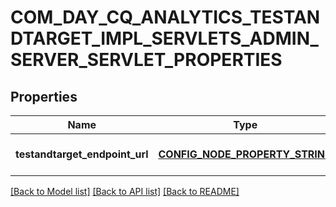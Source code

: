 # COM_DAY_CQ_ANALYTICS_TESTANDTARGET_IMPL_SERVLETS_ADMIN_SERVER_SERVLET_PROPERTIES

## Properties
Name | Type | Description | Notes
------------ | ------------- | ------------- | -------------
**testandtarget_endpoint_url** | [**CONFIG_NODE_PROPERTY_STRING**](configNodePropertyString.md) |  | [optional] [default to null]

[[Back to Model list]](../README.md#documentation-for-models) [[Back to API list]](../README.md#documentation-for-api-endpoints) [[Back to README]](../README.md)


